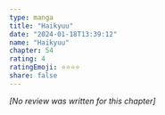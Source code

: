```yaml
---
type: manga
title: "Haikyuu"
date: "2024-01-18T13:39:12"
name: "Haikyuu"
chapter: 54
rating: 4
ratingEmoji: ⭐️⭐️⭐️⭐️
share: false
---
```


_[No review was written for this chapter]_
